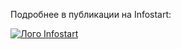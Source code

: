 Подробнее в публикации на Infostart:

[![Лого Infostart](https://infostart.ru/bitrix/templates/sandbox_empty/assets/tpl/abo/img/logo.svg)](https://infostart.ru/1c/tools/2144280/)
